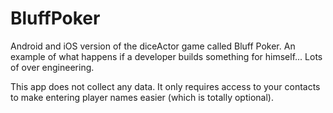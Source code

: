 # BluffPoker
Android and iOS version of the diceActor game called Bluff Poker. An example of what happens if a developer builds something for himself... Lots of over engineering.

This app does not collect any data. It only requires access to your contacts to make entering player names easier (which is totally optional).

